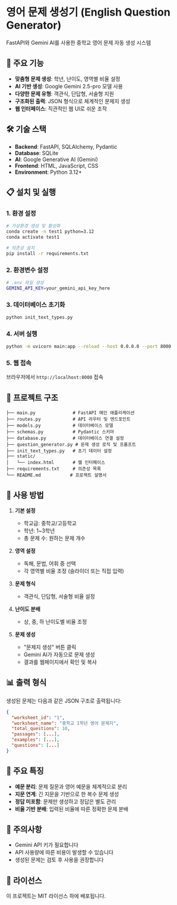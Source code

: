 # 영어 문제 생성기 (English Question Generator)

FastAPI와 Gemini AI를 사용한 중학교 영어 문제 자동 생성 시스템

## 🚀 주요 기능

- **맞춤형 문제 생성**: 학년, 난이도, 영역별 비율 설정
- **AI 기반 생성**: Google Gemini 2.5-pro 모델 사용
- **다양한 문제 유형**: 객관식, 단답형, 서술형 지원
- **구조화된 출력**: JSON 형식으로 체계적인 문제지 생성
- **웹 인터페이스**: 직관적인 웹 UI로 쉬운 조작

## 🛠️ 기술 스택

- **Backend**: FastAPI, SQLAlchemy, Pydantic
- **Database**: SQLite
- **AI**: Google Generative AI (Gemini)
- **Frontend**: HTML, JavaScript, CSS
- **Environment**: Python 3.12+

## 📋 설치 및 실행

### 1. 환경 설정
```bash
# 가상환경 생성 및 활성화
conda create -n test1 python=3.12
conda activate test1

# 의존성 설치
pip install -r requirements.txt
```

### 2. 환경변수 설정
```bash
# .env 파일 생성
GEMINI_API_KEY=your_gemini_api_key_here
```

### 3. 데이터베이스 초기화
```bash
python init_text_types.py
```

### 4. 서버 실행
```bash
python -m uvicorn main:app --reload --host 0.0.0.0 --port 8000
```

### 5. 웹 접속
브라우저에서 `http://localhost:8000` 접속

## 📁 프로젝트 구조

```
├── main.py              # FastAPI 메인 애플리케이션
├── routes.py            # API 라우터 및 엔드포인트
├── models.py            # 데이터베이스 모델
├── schemas.py           # Pydantic 스키마
├── database.py          # 데이터베이스 연결 설정
├── question_generator.py # 문제 생성 로직 및 프롬프트
├── init_text_types.py   # 초기 데이터 설정
├── static/
│   └── index.html       # 웹 인터페이스
├── requirements.txt     # 의존성 목록
└── README.md           # 프로젝트 설명서
```

## 🎯 사용 방법

1. **기본 설정**
   - 학교급: 중학교/고등학교
   - 학년: 1~3학년
   - 총 문제 수: 원하는 문제 개수

2. **영역 설정**
   - 독해, 문법, 어휘 중 선택
   - 각 영역별 비율 조정 (슬라이더 또는 직접 입력)

3. **문제 형식**
   - 객관식, 단답형, 서술형 비율 설정

4. **난이도 분배**
   - 상, 중, 하 난이도별 비율 조정

5. **문제 생성**
   - "문제지 생성" 버튼 클릭
   - Gemini AI가 자동으로 문제 생성
   - 결과를 웹페이지에서 확인 및 복사

## 📊 출력 형식

생성된 문제는 다음과 같은 JSON 구조로 출력됩니다:

```json
{
  "worksheet_id": "1",
  "worksheet_name": "중학교 1학년 영어 문제지",
  "total_questions": 10,
  "passages": [...],
  "examples": [...],
  "questions": [...]
}
```

## 🔧 주요 특징

- **예문 분리**: 문제 질문과 영어 예문을 체계적으로 분리
- **지문 연계**: 긴 지문을 기반으로 한 복수 문제 생성
- **정답 미포함**: 문제만 생성하고 정답은 별도 관리
- **비율 기반 분배**: 입력된 비율에 따른 정확한 문제 분배

## 🚨 주의사항

- Gemini API 키가 필요합니다
- API 사용량에 따른 비용이 발생할 수 있습니다
- 생성된 문제는 검토 후 사용을 권장합니다

## 📝 라이선스

이 프로젝트는 MIT 라이선스 하에 배포됩니다.
